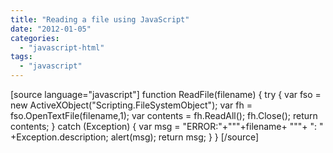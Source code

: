 ```yaml
---
title: "Reading a file using JavaScript"
date: "2012-01-05"
categories: 
  - "javascript-html"
tags: 
  - "javascript"
---
```


\[source language="javascript"\] function ReadFile(filename) { try { var fso = new ActiveXObject("Scripting.FileSystemObject"); var fh = fso.OpenTextFile(filename,1); var contents = fh.ReadAll(); fh.Close(); return contents; } catch (Exception) { var msg = "ERROR:"+"""+filename+ """+ ": " +Exception.description; alert(msg); return msg; } } \[/source\]
